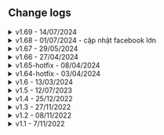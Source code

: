 ## Change logs

<details>
  <summary>v1.69 - 14/07/2024</summary>

- Facebook
  - Auto like for facebook [source](/scripts/fb_autoLike.js)
  - Fix download watching video [source](/scripts/fb_downloadWatchingVideo.js)
  - Fix download story [source](/scripts/fb_storySaver.js)

- Youtube:
  - change country [source](/scripts/youtube_changeCountry.js)
  - download thumbnail [source](/scripts/youtube_getVideoThumbnail.js)
  - show/download captions [source](/scripts/youtube_getVideoCaption.js)

- Smooth scroll:
  - click to disable/enable for current website [source](/scripts/smoothScroll.js)

- Merge request
  - [fix: 🐛 fix fireship_vip script](https://github.com/HoangTran0410/useful-script/pull/28)
  - [feat: youglish search
  ](https://github.com/HoangTran0410/useful-script/pull/30)
  - [feat: youtube download video UI](https://github.com/HoangTran0410/useful-script/pull/31)
  - [style: 🪄 beautify ui for viewScriptSource](https://github.com/HoangTran0410/useful-script/pull/32)
- More shortcuts: google trend, time.is, aiforthat, cobalt, nirsoft

</details>

<details>
  <summary>v1.68 - 01/07/2024 - cập nhật facebook lớn</summary>

- Cập nhật + Tối ưu logic
- Tool mới cho facebook
  - [Facebook all in one](https://github.com/Useful-Scripts-Extension/facebook-all-in-one)
  - Chặn 'đã xem' story facebook [source](/scripts/fb_blockSeenStory.js)
  - Dừng dòng thời gian facebook [source](/scripts/fb_stopNewFeed.js)
  - Hiện tổng lượt thích post fb [source](/scripts/fb_getPostReactionCount.js)
  - Thêm nhiều phím tắt fb: sự kiện, sinh nhật, video đã xem, khôi phục tài khoản
- Chụp ảnh màn hình web (bypass các web chặn chụp như netflix) [source](/scripts/screenshotVisiblePage.js)
- Fix font vietnam cho medium [source](/scripts/medium_fixVietnameseFont.js)
- Xem trước ảnh khi hover chuột qua link [source](/scripts/showImageOnHoverLink.js)
- Fix install on chrome linus
- Tool cho github
  - Xem demo file html [source](/scripts/github_HTMLPreview.js)
  - Xem trang github pages [source](/scripts/github_openRepoPages.js)

</details>

<details>
  <summary>v1.67 - 29/05/2024</summary>

### CHỨC NĂNG MỚI

- Cập nhật cấu trúc file script [template](/templates/full.js):
  - Bây giờ mỗi chức năng như 1 extension con. Có đủ đồ chơi cho dev lựa chọn (popup,content,page,background,event,...)
  - Mở rộng khả năng hoạt động của các script.

- Giao diện cài đặt
  - **Chọn ngôn ngữ**: anh / việt
  - **Chọn chủ đề**: sáng / tối hoặc `custom (chủ đề được cộng đồng đóng góp)`
  - **Cuộn chuột siêu mượt**: mượt như sunsilk
  - **Sao lưu / Khôi phục dữ liệu**: Sử dụng khi cập nhật phiên bản mới, cần đưa cài đặt cũ sang.
  - **Đặt lại dữ liệu**: Như cài mới luôn

- Tab Tự động > Tiện ích
  - **Thời gian lướt web**: thống kê thời gian lướt web của bạn. [source](/scripts/web_timer.js)
  - **Tự động khoá trang web**: khoá trang web bất kỳ, cần mật khẩu để mở khoá. [source](/scripts/auto_lockWebsite.js)
  - **Cuộn chuột siêu mượt**: Giúp scroll trang web mượt hơn, tin mình đi dùng sướng lắm [source](/scripts/smoothScroll.js)
  - **Xoá theo dõi trong url**: Xoá các tham số theo dõi trong link, chặn theo dõi từ facebook, google, tiktok, ... [source](/scripts/remove_tracking_in_url.js)
  - **Không tắt trình duyệt khi tắt tab cuối**: Đúng như tên gọi [source](/scripts/prevent_closeBrowser_lastTab.js)
  - **Chống lừa đảo**: Cảnh báo khi truy cập website giả mạo + Tính toán độ an toàn website [source](/scripts/chongLuaDao.js)
  - **Tạo tin nhắn tàng hình**: Tàng hình xong copy gửi bằng facebook, discord, chat ... người nhận cần dùng chức năng này để giải mã. [source](/scripts/createInvisibleText.js)

- Tab Facebook:
  - **Tìm mọi bài viết của bạn bè**: Post trong group/page khác cũng thấy luôn nhé. [source](/scripts/fb_searchPostsForOther.js)

- Tab Instagram:
  - **Tải tất cả following/follower**: xem người khác đnag follow ai, được ai follow trên instagram. [source](/scripts/insta_getFollowForOther.js)

- Tab Tải xuống:
  - **Tải Studocu**: tự động click khi dùng dlstudocu [source](/scripts/studocu_downs.js)

### SỬA CHỨC NĂNG CŨ

- Tab Youtube:
  - **Hiện lượt không thích**: Tự động hiện số lượt không thích ngay nút dislike luôn nhé. [source](/scripts/youtube_viewDislikes.js)

- Tab Mở khoá:
  - **Cho phép sao chép/chuột phải**: Hướng tiếp cận mới, giảm lỗi và bật/tắt dễ dàng. [source](/scripts/simpleAllowCopy.js)

- Tab Giao diện:
  - **Hiển thị FPS 2**: Sử dụng debugger => hỗ trợ mọi trang web. [source](/scripts/showFps_v2.js)
  - **Xoá mọi màu/style/ảnh trong trang web**: Hỗ trợ undo, tắt/mở dễ dàng không cần tải lại trang. [color](/scripts/removeColours.js), [style](/scripts/removeStylesheet.js), [img](/scripts/removeImages.js)
  - **Hiệu ứng tuyết rơi mới**: Đẹp hơn bản cũ nhiều [source](/scripts/letItSnow.js)

### XOÁ CHỨC NĂNG

- **Remove web limit**
- **Fb tin nhắn tàng hình**
- **Xem thông tin trình duyệt**
- **Xem mã nguồn của phần bôi đen**

</details>

<details>
  <summary>v1.66 - 27/04/2024</summary>

### CHỨC NĂNG MỚI

- Tự động tìm và xem ảnh lớn nhất (hỗ trợ gần 100 trang web) [source](/scripts/magnify_image.js)

- Phóng to bất kỳ ảnh nào trong bất kỳ trang web nào Kết hợp tự động tìm ảnh lớn nhất để xem. [source](/scripts/auto_redirectLargestImageSrc.js)

- Picture-in-picture toàn trang web (thay vì chỉ video) [source](/scripts/pip_fullWebsite.js)

- Hack duck race [source](/scripts/duckRace_cheat.js), wheel of names [source](/scripts/wheelOfNames_hack.js)

- Copy file google sheet không cho phép tải [source](/scripts/ggdrive_copySheetText.js)

- Tải file google docs không cho phép tải [source](/scripts/ggdrive_downloadDoc.js)

- Chặn "đã xem" trong instagram story [source](/scripts/insta_anonymousStoryViewer.js)

- remove web limit => cho phép copy, chuột phải trong mọi trang web [source](/scripts/removeWebLimit.js)

- bypass limit similarweb.com [source](/scripts/similarWeb_bypassLimit.js)

### SỬA CHỨC NĂNG CŨ

- Fix Tải hàng loạt tiktok [source](/scripts/tiktok_batchDownload.js)

- Fix tải video tiktok đang xem [source](/scripts/tiktok_downloadWatchingVideo.js)

- Xuất bookmarks ra file json [source](/scripts/bookmark_exporter.js)

- Tối ưu downDetector - thống kê sự cố web [source](/scripts/downDetector.js)

- Tối ưu "Lấy tất cả fb uid trong trang fb tìm kiếm" -> nhanh hơn 1000 lần [source](/scripts/fb_getAllUidFromFbSearch.js)

- Fix "Lấy tất cả member uid từ group fb" [source](/scripts/fb_getAllUidOfGroupMembers.js)

- Fix "Xem ai đang nhắn tin cho bạn" -> chỉ dùng được cho cuộc trò chuyện không mã hoá [source](/scripts/fb_whoIsTyping.js)

- fix studocu bypass preview - xoá popup, xoá hiệu ứng làm mờ [source](/scripts/studocu_bypassPreview.js)

- fix tải file doc trên tailieu.vn [source](/scripts/tailieu_vn.js)

- nhúng script vào bất kỳ trang web nào [source](/scripts/injectScriptToWebsite.js)

- optimize tự động scroll tới cuối web [source](/scripts/scrollToVeryEnd.js)

- tối ưu giải mã link rút gọn [source](/scripts/unshorten.js)

- tối ưu shorten URL [source](/scripts/shortenURL.js)

- new "text to QRCode" [source](/scripts/textToQrCode.js)

- Tối ưu whatFont - check font chữ web [source](/scripts/whatFont.js)

### XOÁ CHỨC NĂNG

- tải video comment facebook -> có thể dùng chức năng "tải video fb đang xem" thay thế

- get token m.facebook.com => không còn dùng được

- Tải tất cả ảnh new feed instagram => không ổn định

- Tải tất cả ảnh profile user instagram (scroll) => không ổn định, dùng chức năng tải bằng API thay thế.

- Bật lại menu chuột phải => dùng remove web limit thay thế

- các chức năng doutu.be

- image downloader/show the images -> gợi ý những tool dễ sử dụng hơn

- bypass trang preview của envato - không còn dùng được

- scroll by drag

- fastDoc

- tải story whatapp

### TỐI ƯU KHÁC

- giảm thời gian khởi động

- chon ngôn ngữ

- hình demo từng chức năng

- changelogs từng chức năng

- sắp xếp lại

### NHỮNG CON SỐ BIẾT NÓI

- 30 ngày

- 156 files được thêm/sửa/xoá

- 3.972 dòng code được xoá

- 11.768 dòng code mới

  [Tất cả Chức năng](./LIST_SCRIPTS_VI.md)

</details>

<details>
  <summary>v1.65-hotfix - 08/04/2024</summary>

  Fix các chức năng tự động chạy

  Optimize scripts autorun

  Bữa 03/04 fix chưa hết :(

  [Tất cả Chức năng](./LIST_SCRIPTS_VI.md)

</details>

<details>
  <summary>v1.64-hotfix - 03/04/2024</summary>

  Thật ra chưa muốn nâng version đâu tại đang làm/sửa nhiều chức năng.

  Nhưng khổ nỗi google cập nhật gì đó khiến các chức năng lỗi gần hết. Phải fix và nâng version gấp trong đêm :(

  1 vài chức năng nổi bật ở version này:

- Xem các group fb mà bạn bè đang tham gia
- Xem các page fb mà bạn bè đang thích
- Tải file pdf/power-point bị chặn tải trên google drive
- Thêm nút tải nhạc/hình/video cho soundcloud/spotify/twitter
- Mở khoá Fireship PRO -> xem khoá học free
- Cập nhật tab Khuyên dùng

  [Tất cả Chức năng](./LIST_SCRIPTS_VI.md)

</details>

<details>
  <summary>v1.6 - 13/03/2024</summary>

  Cập nhật quá nhiều thứ :v

  Thôi thì các bạn cứ xem danh sách chức năng là được nhé.

  [Tất cả Chức năng](./LIST_SCRIPTS_VI.md)

</details>

<details>
  <summary>v1.5 - 12/07/2023</summary>

- Sửa script xem tin nhắn thu hồi
- Sửa script thông báo ai đang gõ tin nhắn cho bạn

</details>

<details>
  <summary>v1.4 - 25/12/2022</summary>

- 57 script mới (Tổng 160 scripts):

  1. anti_clickjacking
  2. changeAudioOutput
  3. detect_zeroWidthCharacters
  4. dino_hack
  5. docDownloader
  6. donotBlockMe
  7. douyin_downloadAllVideoUser
  8. envato_bypassPreview
  9. fastDoc
  10. fb_antiPhishing
  11. fb_downloadCommentVideo
  12. fb_downloadWatchingVideo
  13. fb_exportSaved
  14. fb_invisible_message
  15. fb_messengerCount
  16. fb_messengerCount_main
  17. fb_openAdsActivities
  18. fb_openMemories
  19. fb_openSaved
  20. fb_removeFbclid
  21. fb_revealDeletedMessages
  22. fb_storySaver
  23. fb_toggleNewFeed
  24. fb_whoIsTyping
  25. freesound_downloadAudio
  26. ggDrive_downloadAllVideosInFolder
  27. ggdrive_downloadVideo
  28. ggdrive_generateDirectLink
  29. github_goToAnyCommit
  30. google_downloadAllYourData
  31. google_mirror
  32. insta_injectDownloadBtn
  33. insta_storySaver
  34. pdfstuffs
  35. savevideo_me
  36. scribd_bypassPreview
  37. scribd_downloadDocuments
  38. search_hopamchuan
  39. search_musicTreding
  40. search_userscript
  41. send_shareFiles
  42. shopee_topVariation
  43. shopee_totalSpendMoney
  44. showTheVideos
  45. simpleAllowCopy
  46. smartPDF
  47. studocu_bypassPreview
  48. studocu_dl
  49. studocu_downs
  50. studyphim_unlimited
  51. tiki_totalSpendMoney
  52. tiktok_downloadUserVideos
  53. tiktok_downloadWatchingVideo
  54. tiktok_snaptikApp
  55. tiktok_snaptikVideo
  56. vimeo_downloader
  57. whatApp_storySaver

- Fix/Update các scripts:

  1. douyin_downloadVideo
  2. fb_getAllUidFromFriendsPage
  3. fb_getAvatarFromUid
  4. fb_getTimelineAlbumId
  5. fb_getUid
  6. fb_getUidFromUrl
  7. fb_toggleLight
  8. fb_videoDownloader
  9. getAllEmailsInWeb
  10. insta_getAllImagesInNewFeed
  11. insta_getAllUserMedia
  12. scrollToVeryEnd
  13. tiktok_downloadVideo
  14. zingmp3_oldLayout

- Xóa các scripts:

  1. download_video
  2. download_video2
  3. enableTextSelection
  4. fb_getAllVideoId
  5. fb_getTokenLocmai
  6. github_goToFirstCommit
  7. insta_reloaded
  8. paywallKiller
  9. youtube_popupPlayer

- Fix/Update extension:

  - Thêm logic cho các **script tự động chạy** (onDocumentStart, onDocumentEnd, onDocumentIdle)
  - Thêm **ô tìm kiếm** script nhanh hơn
  - Loại bỏ tab Hot, tab New, Open extension in popup, runInExtensionContext
  - Thêm **tab Autorun, tab Tất cả**
  - Thêm **infoLink** cho các script (mở trang demo hoặc giới thiệu script)
  - Thêm **UfsGlobal** và **content-script** (dùng cho các chức năng tự động chạy)

</details>

<details>
  <summary>v1.3 - 27/11/2022</summary>

- 28 scripts mới:

  1. getLinkLuanxt
  2. getFavicon
  3. download_audio
  4. nhaccuatui_downloader
  5. zingmp3_downloadMusic
  6. zingmp3_oldLayout
  7. download_video2
  8. download_image
  9. fb_checkToken
  10. fb_getTokenBussinessLocation
  11. fb_getTokenBusinessStudio
  12. fb_getTokenCampaigns
  13. fb_getTokenLocmai
  14. fb_videoDownloader
  15. insta_getUserInfo
  16. instantgram
  17. tiktok_downloadVideo
  18. douyin_downloadVideo
  19. getAllEmailsInWeb
  20. screenshotFullPage
  21. webToPDF
  22. transfer_sh
  23. jsonformatter
  24. shortenURL
  25. unshorten
  26. viewBrowserInfo
  27. injectScriptToWebsite
  28. visualEvent

- Fix/Update các scripts:

  1. archiveToday
  2. checkWebDie
  3. darkModePDF
  4. doutube_downloadWatchingVideo
  5. doutube_getAllVideoInUserProfile
  6. fb_downloadAlbumMedia
  7. fb_getAvatarFromUid
  8. fb_getTimelineAlbumId
  9. fb_getTokenMFacebook
  10. fb_getUid
  11. googleCache
  12. openWaybackUrl
  13. search_sharedAccount
  14. shortenURL
  15. showTheImages
  16. textToQRCode
  17. viewCookies
  18. youtube_downloadVideo

- Fix/Update extension:
  - **hot tab**: hiển thị tất cả scripts có badge 'hot'
  - **new tab**: hiển thị tất cả scripts badge 'new'
  - **open extension in external popup**: Mở extension sang popup window mới, ko bị tắt popup khi chuyển trang
  - **content-script**: document_start, document_idle, document_end
  - **useful-scripts-utils**: hỗ trợ dev trong quá trình hack web, tạo script mới :))
  - **runInExtensionContext**: script chạy trong extension context sẽ có nhiều quyền hơn, khi fetch không bị lỗi cors, truy cập được các quyền dành riêng cho extension, ...
  - **loading UI**: giao diện loading, dành cho các script runInExtensionContext=true

</details>

<details>
  <summary>v1.2 - 08/11/2022</summary>

- 9 scripts mới:

  1. archiveToday
  2. cssSelectorViewer
  3. download_video2
  4. getAllEmailsInWeb
  5. payWallKiller
  6. showHiddenFields
  7. showTheImages
  8. viewWebMetaInfo
  9. whois
  10. youtube nonstop

- Fix các scripts:

  1. perfomanceAnalyzer
  2. remove cookies
  3. view cookies
  4. viewPartialSource
  5. youtube_downloadVideo

- Fix extension:
  - await in lang.js (bug crash on cent browser)
  - add globalBlackList: không chạy code trong `edge://*` hoặc `chrome://*`

</details>

<details>
  <summary>v1.1 - 7/11/2022</summary>

- 83 scripts
- public lên j2team: [Facebook post](https://www.facebook.com/groups/j2team.community/posts/1983670308631746/)

</details>
